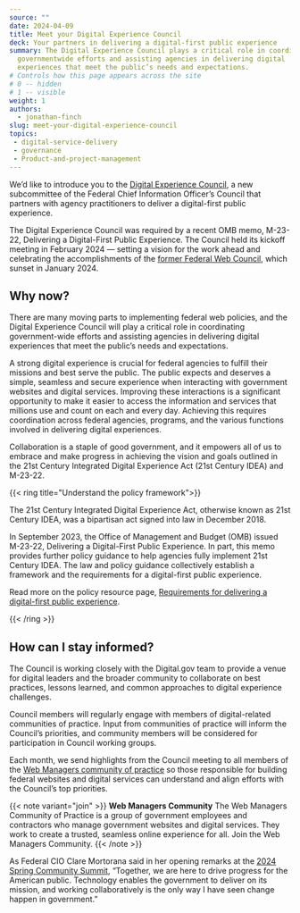 ```yaml
---
source: ""
date: 2024-04-09
title: Meet your Digital Experience Council
deck: Your partners in delivering a digital-first public experience
summary: The Digital Experience Council plays a critical role in coordinating
  governmentwide efforts and assisting agencies in delivering digital
  experiences that meet the public’s needs and expectations.
# Controls how this page appears across the site
# 0 -- hidden
# 1 -- visible
weight: 1
authors:
  - jonathan-finch
slug: meet-your-digital-experience-council
topics: 
 - digital-service-delivery
 - governance
 - Product-and-project-management
---
```

We’d like to introduce you to the [Digital Experience Council](https://digital.gov/resources/an-introduction-to-the-digital-experience-council/), a new subcommittee of the Federal Chief Information Officer’s Council that partners with agency practitioners to deliver a digital-first public experience. 

The Digital Experience Council was required by a recent OMB memo, M-23-22, Delivering a Digital-First Public Experience. The Council held its kickoff meeting in February 2024 — setting a vision for the work ahead and celebrating the accomplishments of the [former Federal Web Council](https://web.archive.org/web/20240315150501/https://digital.gov/resources/federal-web-council/), which sunset in January 2024.

## Why now?

There are many moving parts to implementing federal web policies, and the Digital Experience Council will play a critical role in coordinating government-wide efforts and assisting agencies in delivering digital experiences that meet the public’s needs and expectations.

A strong digital experience is crucial for federal agencies to fulfill their missions and best serve the public. The public expects and deserves a simple, seamless and secure experience when interacting with government websites and digital services. Improving these interactions is a significant opportunity to make it easier to access the information and services that millions use and count on each and every day. Achieving this requires coordination across federal agencies, programs, and the various functions involved in delivering digital experiences. 

Collaboration is a staple of good government, and it empowers all of us to embrace and make progress in achieving the vision and goals outlined in the 21st Century Integrated Digital Experience Act (21st Century IDEA) and M-23-22. 

{{< ring title="Understand the policy framework">}}

The 21st Century Integrated Digital Experience Act, otherwise known as 21st Century IDEA, was a bipartisan act signed into law in December 2018.

In September 2023, the Office of Management and Budget (OMB) issued M-23-22, Delivering a Digital-First Public Experience. In part, this memo provides further policy guidance to help agencies fully implement 21st Century IDEA. The law and policy guidance collectively establish a framework and the requirements for a digital-first public experience.

Read more on the policy resource page, [Requirements for delivering a digital-first public experience](https://digital.gov/resources/delivering-digital-first-public-experience/).

{{< /ring >}}

## How can I stay informed?

The Council is working closely with the Digital.gov team to provide a venue for digital leaders and the broader community to collaborate on best practices, lessons learned, and common approaches to digital experience challenges. 

Council members will regularly engage with members of digital-related communities of practice. Input from communities of practice will inform the Council’s priorities, and community members will be considered for participation in Council working groups.

Each month, we send highlights from the Council meeting to all members of the [Web Managers community of practice](https://digital.gov/communities/web-content-managers/) so those responsible for building federal websites and digital services can understand and align efforts with the Council’s top priorities.

{{< note variant="join" >}}
**Web Managers Community**
The Web Managers Community of Practice is a group of government employees and contractors who manage government websites and digital services. They work to create a trusted, seamless online experience for all. Join the Web Managers Community.
{{< /note >}}

As Federal CIO Clare Mortorana said in her opening remarks at the [2024 Spring Community Summit](https://digital.gov/event/2024/03/13/spring-2024-community-summit/), “Together, we are here to drive progress for the American public. Technology enables the government to deliver on its mission, and working collaboratively is the only way I have seen change happen in government.”
